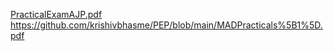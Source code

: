 [PracticalExamAJP.pdf](https://github.com/user-attachments/files/17921991/PracticalExamAJP.pdf)
https://github.com/krishivbhasme/PEP/blob/main/MADPracticals%5B1%5D.pdf
